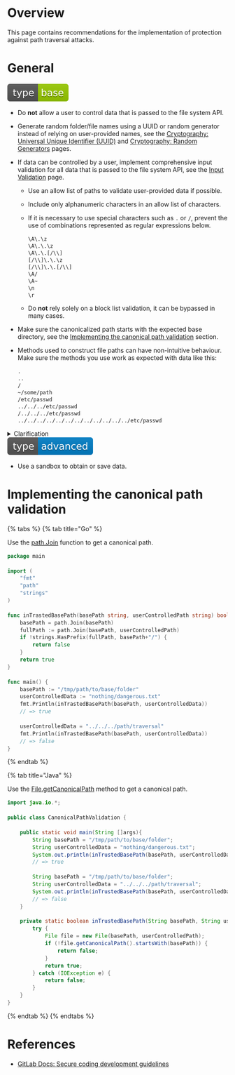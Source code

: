 # Overview

This page contains recommendations for the implementation of protection against path traversal attacks.

# General

<div align="left">
<img src="/.gitbook/assets/type-base-icon.svg">
</div>

- Do **not** allow a user to control data that is passed to the file system API.
- Generate random folder/file names using a UUID or random generator instead of relying on user-provided names, see the [Cryptography: Universal Unique Identifier (UUID)](/Web%20Application/Cryptography/Universal%20Unique%20Identifier%20(UUID)/README.md) and [Cryptography: Random Generators](/Web%20Application/Cryptography/Random%20Generators/README.md) pages.

- If data can be controlled by a user, implement comprehensive input validation for all data that is passed to the file system API, see the [Input Validation](/Web%20Application/Input%20Validation/README.md) page.

    - Use an allow list of paths to validate user-provided data if possible.
    - Include only alphanumeric characters in an allow list of characters.
    - If it is necessary to use special characters such as `.` or `/`, prevent the use of combinations represented as regular expressions below.

        ```
        \A\.\z
        \A\.\.\z
        \A\.\.[/\\]
        [/\\]\.\.\z
        [/\\]\.\.[/\\]
        \A/
        \A~
        \n
        \r
        ```

    - Do **not** rely solely on a block list validation, it can be bypassed in many cases.

- Make sure the canonicalized path starts with the expected base directory, see the [Implementing the canonical path validation](#implementing-the-canonical-path-validation) section.
- Methods used to construct file paths can have non-intuitive behaviour. Make sure the methods you use work as expected with data like this:

    ```
    .
    ..
    /
    ~/some/path
    /etc/passwd
    ../../../etc/passwd
    /../../../etc/passwd
    ../../../../../../../../../../../../etc/passwd
    ```

<details>
<summary>Clarification</summary>

For example, the `Pathname.join` method in Ruby, which joins pathnames, handles absolute names unintuitively.

```ruby
require 'pathname'

p = Pathname.new('tmp')

user_controlled_input = 'etc/passwd'
print(p.join('log', user_controlled_input, 'foo'))
# => tmp/log/etc/passwd/foo

user_controlled_input = '/etc/passwd'
print(p.join('log', user_controlled_input, ''))
# => /etc/passwd
```

As can be seen, if `user_controller_input` contains an absolute path, `Pathname.join` will ignore everything up to the argument with the absolute path. In other words, it will allow an attacker to craft an arbitrary path.
</details>

<div align="left">
<img src="/.gitbook/assets/type-advanced-icon.svg">
</div>

- Use a sandbox to obtain or save data.

# Implementing the canonical path validation

{% tabs %}
{% tab title="Go" %}

Use the [path.Join](https://pkg.go.dev/path#Join) function to get a canonical path.

```go
package main

import (
    "fmt"
    "path"
    "strings"
)

func inTrastedBasePath(basePath string, userControlledPath string) bool {
    basePath = path.Join(basePath)
    fullPath := path.Join(basePath, userControlledPath)
    if !strings.HasPrefix(fullPath, basePath+"/") {
        return false
    }
    return true
}

func main() {
    basePath := "/tmp/path/to/base/folder"
    userControlledData := "nothing/dangerous.txt"
    fmt.Println(inTrastedBasePath(basePath, userControlledData))
    // => true

    userControlledData = "../../../path/traversal"
    fmt.Println(inTrastedBasePath(basePath, userControlledData))
    // => false
}
```
{% endtab %}

{% tab title="Java" %}

Use the [File.getCanonicalPath](https://docs.oracle.com/javase/8/docs/api/java/io/File.html#getCanonicalPath--) method to get a canonical path.

```java
import java.io.*;

public class CanonicalPathValidation {

    public static void main(String []args){
        String basePath = "/tmp/path/to/base/folder";
        String userControlledData = "nothing/dangerous.txt";
        System.out.println(inTrustedBasePath(basePath, userControlledData));
        // => true

        String basePath = "/tmp/path/to/base/folder";
        String userControlledData = "../../../path/traversal";
        System.out.println(inTrustedBasePath(basePath, userControlledData));
        // => false
    }

    private static boolean inTrustedBasePath(String basePath, String userControlledPath) {
        try {
            File file = new File(basePath, userControlledPath);
            if (!file.getCanonicalPath().startsWith(basePath)) {
                return false;
            }
            return true;
        } catch (IOException e) {
            return false;
        }
    }
}
```
{% endtab %}
{% endtabs %}

# References

- [GitLab Docs: Secure coding development guidelines](https://docs.gitlab.com/ee/development/secure_coding_guidelines.html#path-traversal-guidelines)
